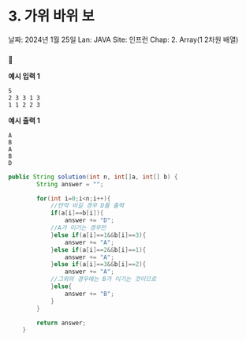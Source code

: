 # 3. 가위 바위 보

날짜: 2024년 1월 25일
Lan: JAVA
Site: 인프런
Chap: 2. Array(1 2차원 배열)

### 

<aside>
💭

**예시 입력 1**

```
5
2 3 3 1 3
1 1 2 2 3

```

**예시 출력 1**

```
A
B
A
B
D
```

</aside>

```java
public String solution(int n, int[]a, int[] b) {
        String answer = "";

        for(int i=0;i<n;i++){
            //만약 비길 경우 D를 출력
            if(a[i]==b[i]){
                answer += "D";
            //A가 이기는 경우만
            }else if(a[i]==1&&b[i]==3){
                answer += "A";
            }else if(a[i]==2&&b[i]==1){
                answer += "A";
            }else if(a[i]==3&&b[i]==2){
                answer += "A";
            //그외의 경우에는 B가 이기는 것이므로
            }else{
                answer += "B";
            }
        }

        return answer;
    }
```